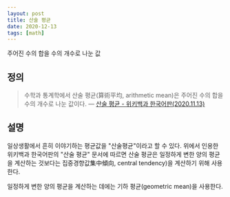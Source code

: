 ```yaml
---
layout: post
title: 산술 평균
date: 2020-12-13
tags: [math]
---
```


주어진 수의 합을 수의 개수로 나눈 값

## 정의

> 수학과 통계학에서 산술 평균(算術平均, arithmetic mean)은 주어진 수의 합을 수의 개수로 나눈 값이다. — [산술 평균 - 위키백과 한국어판(2020.11.13)](https://ko.wikipedia.org/w/index.php?title=%EC%82%B0%EC%88%A0_%ED%8F%89%EA%B7%A0&oldid=26908868)

## 설명

일상생활에서 흔히 이야기하는 평균값을 "산술평균"이라고 할 수 있다. 위에서 인용한 위키백과 한국어판의 "산술 평균" 문서에 따르면 산술 평균은 일정하게 변한 양의 평균을 계산하는 것보다는 집중경향값集中傾向, central tendency)을 계산하기 위해 사용한다.

일정하게 변한 양의 평균을 계산하는 데에는 기하 평균(geometric mean)을 사용한다.
